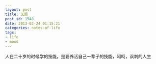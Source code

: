 ```yaml
---
layout: post
title: 无题
post_id: 1548
date: 2013-02-24 01:15:21
categories: notes-of-life
tags:
- life
- mood
---
```


人在二十岁的时候学的技能，是要养活自己一辈子的技能，呵呵，讽刺的人生